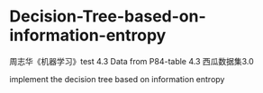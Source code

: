 # Decision-Tree-based-on-information-entropy
周志华《机器学习》test 4.3
Data from P84-table 4.3 西瓜数据集3.0

implement the decision tree based on information entropy
